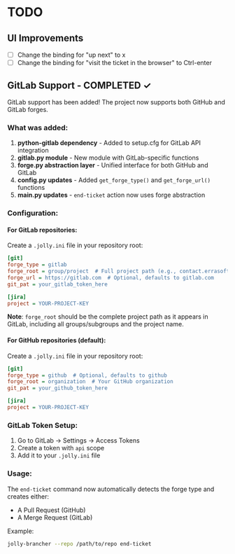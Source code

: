 # TODO

## UI Improvements
- [ ] Change the binding for "up next" to x
- [ ] Change the binding for "visit the ticket in the browser" to Ctrl-enter

## GitLab Support - COMPLETED ✓

GitLab support has been added! The project now supports both GitHub and GitLab forges.

### What was added:
1. **python-gitlab dependency** - Added to setup.cfg for GitLab API integration
2. **gitlab.py module** - New module with GitLab-specific functions
3. **forge.py abstraction layer** - Unified interface for both GitHub and GitLab
4. **config.py updates** - Added `get_forge_type()` and `get_forge_url()` functions
5. **main.py updates** - `end-ticket` action now uses forge abstraction

### Configuration:

#### For GitLab repositories:
Create a `.jolly.ini` file in your repository root:

```ini
[git]
forge_type = gitlab
forge_root = group/project  # Full project path (e.g., contact.errasoft/sysmic)
forge_url = https://gitlab.com  # Optional, defaults to gitlab.com
git_pat = your_gitlab_token_here

[jira]
project = YOUR-PROJECT-KEY
```

**Note**: `forge_root` should be the complete project path as it appears in GitLab, including all groups/subgroups and the project name.

#### For GitHub repositories (default):
Create a `.jolly.ini` file in your repository root:

```ini
[git]
forge_type = github  # Optional, defaults to github
forge_root = organization  # Your GitHub organization
git_pat = your_github_token_here

[jira]
project = YOUR-PROJECT-KEY
```

### GitLab Token Setup:
1. Go to GitLab → Settings → Access Tokens
2. Create a token with `api` scope
3. Add it to your `.jolly.ini` file

### Usage:
The `end-ticket` command now automatically detects the forge type and creates either:
- A Pull Request (GitHub)
- A Merge Request (GitLab)

Example:
```bash
jolly-brancher --repo /path/to/repo end-ticket
```
